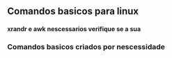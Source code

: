 ## Comandos basicos para linux
#### xrandr e awk nescessarios verifique se a sua 
### Comandos basicos criados por nescessidade
